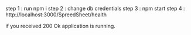 step 1 : run npm i
step 2 : change db credentials
step 3 : npm start
step 4 : http://localhost:3000/SpreedSheet/health 

if you received 200 Ok application is running.
